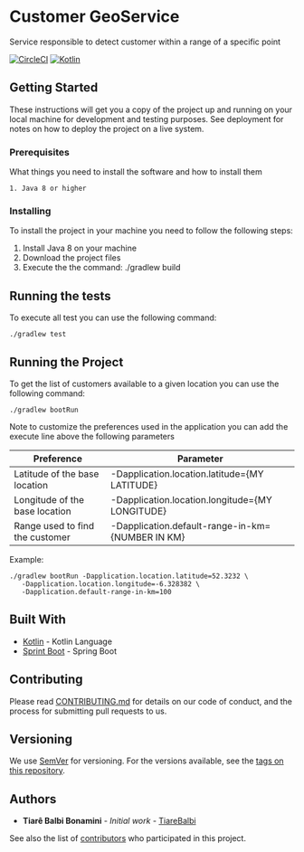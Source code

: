 # Customer GeoService

Service responsible to detect customer within a range of a specific point

[![CircleCI](https://circleci.com/gh/tiarebalbi/customers-geoservice.svg?style=svg)](https://circleci.com/gh/tiarebalbi/customers-geoservice)
[![Kotlin](https://img.shields.io/badge/kotlin-1.2.x-blue.svg)](https://kotlinlang.org)

## Getting Started

These instructions will get you a copy of the project up and running on your local machine for development and testing purposes. See deployment for notes on how to deploy the project on a live system.

### Prerequisites

What things you need to install the software and how to install them
 
```
1. Java 8 or higher
```

### Installing

To install the project in your machine you need to follow the following steps:

 1. Install Java 8 on your machine
 2. Download the project files
 3. Execute the the command: ./gradlew build

## Running the tests

To execute all test you can use the following command:
   
    ./gradlew test

## Running the Project

To get the list of customers available to a given location you can use the following command:

    ./gradlew bootRun
    
Note to customize the preferences used in the application you can add the execute line above the following parameters

Preference | Parameter
--- | --- 
Latitude of the base location | -Dapplication.location.latitude={MY LATITUDE}
Longitude of the base location | -Dapplication.location.longitude={MY LONGITUDE}
Range used to find the customer | -Dapplication.default-range-in-km={NUMBER IN KM}

Example:

    ./gradlew bootRun -Dapplication.location.latitude=52.3232 \ 
       -Dapplication.location.longitude=-6.328382 \
       -Dapplication.default-range-in-km=100

## Built With

* [Kotlin](https://kotlinlang.org/) - Kotlin Language
* [Sprint Boot](https://projects.spring.io/spring-boot/) - Spring Boot

## Contributing

Please read [CONTRIBUTING.md](CONTRIBUTING.md) for details on our code of conduct, and the process for submitting pull requests to us.

## Versioning

We use [SemVer](http://semver.org/) for versioning. For the versions available, see the [tags on this repository](https://github.com/tiarebalbi/customers-geoservice/tags). 

## Authors

* **Tiarê Balbi Bonamini** - *Initial work* - [TiareBalbi](https://github.com/tiarebalbi)

See also the list of [contributors](https://github.com/your/project/contributors) who participated in this project.
